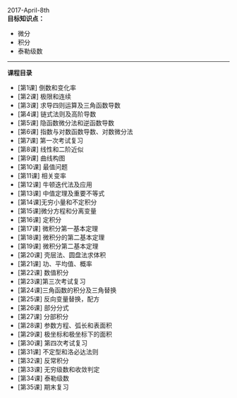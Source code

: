 2017-April-8th<br/>
**目标知识点：**<br/>
* 微分
* 积分
* 泰勒级数

-------
**课程目录**
* [第1课] 倒数和变化率
* [第2课] 极限和连续
* [第3课] 求导四则运算及三角函数导数
* [第4课] 链式法则及高阶导数
* [第5课] 隐函数微分法和逆函数导数
* [第6课] 指数与对数函数导数、对数微分法
* [第7课] 第一次考试复习
* [第8课] 线性和二阶近似
* [第9课] 曲线构图
* [第10课] 最值问题
* [第11课] 相关变率
* [第12课] 牛顿迭代法及应用
* [第13课] 中值定理及重要不等式
* [第14课]无穷小量和不定积分
* [第15课]微分方程和分离变量
* [第16课] 定积分
* [第17课] 微积分第一基本定理
* [第18课] 微积分的第二基本定理
* [第19课] 微积分第二基本定理
* [第20课] 壳层法、圆盘法求体积
* [第21课] 功、平均值、概率
* [第22课] 数值积分
* [第23课]第三次考试复习
* [第24课]三角函数的积分及三角替换
* [第25课] 反向变量替换，配方
* [第26课] 部分分式
* [第27课] 分部积分
* [第28课] 参数方程、弧长和表面积
* [第29课] 极坐标和极坐标下的面积
* [第30课] 第四次考试复习
* [第31课] 不定型和洛必达法则
* [第32课] 反常积分
* [第33课] 无穷级数和收敛判定
* [第34课] 泰勒级数
* [第35课] 期末复习
